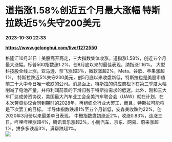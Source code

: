 # 道指涨1.58%创近五个月最大涨幅 特斯拉跌近5%失守200美元

**2023-10-30 22:33**

**https://www.gelonghui.com/live/1272550**

格隆汇10月31日｜美股高开高走，三大指数集体收涨。道指涨1.58%，创近五个月最大涨幅。标普500指数涨1.2%，创8月底以来的最佳表现，纳指涨1.16%。 大型科技股全线上涨，亚马逊、奈飞涨超3%，微软涨超2%，Meta、谷歌、苹果涨超1%。 特斯拉跌近5%失守200美元，创5月底以来收盘新低，特斯拉也是美股市值前二十大中今日唯一收跌的公司。消息面上，特斯拉的供应商松下在第三季度大幅削减了电池产量，并将利润前景的下滑归咎于特斯拉需求的低迷。此外，刚和三大车厂达成劳资协议，美国最大汽车业工会全美汽车联合会（UAW）就在计划，在本次劳资协议合同到期时的2028年，再组织全行业大罢工，而且，特斯拉可能将是下次罢工的目标。 半导体指数跌超1%至五个月新低，安森美收跌约22%，创2020年3月份以来最差单日表现。 中概指数盘初涨近2%，收涨0.83%，连涨三日。哔哩哔哩涨超4%，腾讯音乐涨超2%，小鹏汽车、京东、网易、蔚来涨超1%。拼多多跌超3%，满帮跌超1%。  
![](https://img5.gelonghui.com/live/598cd-ee0771cb-33ea-4cfe-acaf-e614283ce91d.png)